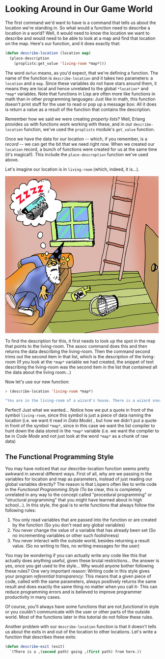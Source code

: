 # Looking Around in Our Game World

The first command we'd want to have is a command that tells us about the location we're standing in. So what would a function need to describe a location in a world? Well, it would need to know the location we want to describe and would need to be able to look at a map and find that location on the map. Here's our function, and it does exactly that:

```lisp
(defun describe-location (location map)
  (place-description
    (proplists:get_value 'living-room *map*)))
```

The word ``defun`` means, as you'd expect, that we're defining a function. The name of the function is ``describe-location`` and it takes two parameters: a ``location`` and a ``map``. Since these variables do not have stars around them, it means they are local and hence unrelated to the global ``*location*`` and ``*map*`` variables. Note that functions in Lisp are often more like functions in math than in other programming languages: Just like in math, this function doesn't print stuff for the user to read or pop up a message box: All it does is return a value as a result of the function that contains the description.

Remember how we said we were creating *property lists*? Well, Erlang provides
us with functions work working with these, and in our ``describe-location``
function, we've used the ``proplists`` module's ``get_value`` function.

Once we have the data for our location -- which, if you remember, is a *record* --
we can get the bit that we need right now. When we created our ``location``
record, a bunch of functions were created for us at the same time (it's magical!).
This include the ``place-descroption`` function we've used above.

Let's imagine our location is in ``living-room`` (which, indeed, it is...).


![](images/living_room.jpg)

To find the description for this, it first needs to look up the spot in the map that points to the living-room. The assoc command does this and then returns the data describing the living-room. Then the command second trims out the second item in that list, which is the description of the living-room (If you look at the ``*map*`` variable we had created, the snippet of text describing the living-room was the second item in the list that contained all the data about the living room...)

Now let's use our new function:

```lisp
> (describe-location 'living-room *map*)
```
```lisp
"You are in the living-room of a wizard's house. There is a wizard snoring loudly on the couch."
```

Perfect! Just what we wanted... Notice how we put a quote in front of the symbol ``living-room``, since this symbol is just a piece of data naming the location (i.e. we want it read in *Data Mode*) , but how we didn't put a quote in front of the symbol ``*map*``, since in this case we want the list compiler to hunt down the data stored in the ``*map*`` variable (i.e. we want the compiler to be in *Code Mode* and not just look at the word ``*map*`` as a chunk of raw data)


## The Functional Programming Style

You may have noticed that our describe-location function seems pretty awkward in several different ways. First of all, why are we passing in the variables for location and map as parameters, instead of just reading our global variables directly? The reason is that Lispers often like to write code in the *Functional Programming Style* (To be clear, this is completely unrelated in any way to the concept called "procedural programming" or "structural programming" that you might have learned about in high school...). In this style, the goal is to write functions that always follow the following rules:


1. You only read variables that are passed into the function or are created by the function (So you don't read any global variables)
1. You never change the value of a variable that has already been set (So no incrementing variables or other such foolishness)
1. You never interact with the outside world, besides returning a result value. (So no writing to files, no writing messages for the user)

You may be wondering if you can actually write any code like this that actually does anything useful, given these brutal restrictions... the answer is yes, once you get used to the style... Why would anyone bother following these rules? One very important reason: Writing code in this style gives your program *referential transparency*: This means that a given piece of code, called with the same parameters, always positively returns the same result and does exactly the same thing no matter when you call it- This can reduce programming errors and is believed to improve programmer productivity in many cases.

Of course, you'll always have some functions that are not *functional* in style or you couldn't communicate with the user or other parts of the outside world. Most of the functions later in this tutorial do not follow these rules.

Another problem with our ``describe-location`` function is that it doesn't tells us about the exits in and out of the location to other locations. Let's write a function that describes these exits:

```lisp
(defun describe-exit (exit)
  `(There is a ,(second path) going ,(first path) from here.))
```
